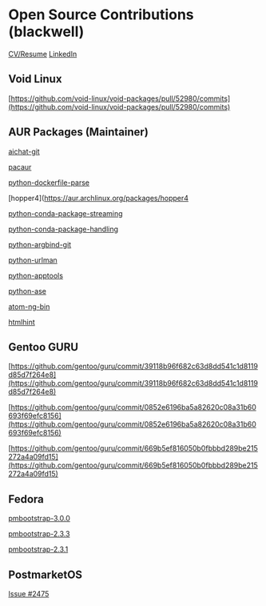 # Open Source Contributions (blackwell)

[CV/Resume](https://blackwellops.github.io/cv24.pdf)
[LinkedIn](https://www.linkedin.com/in/blackwelljason/)
   
## Void Linux

[https://github.com/void-linux/void-packages/pull/52980/commits](https://github.com/void-linux/void-packages/pull/52980/commits)

    
## AUR Packages (Maintainer)
    
[aichat-git](https://aur.archlinux.org/packages/aichat-git)

[pacaur](https://aur.archlinux.org/packages/pacaur)

[python-dockerfile-parse](https://aur.archlinux.org/packages/python-dockerfile-parse)

[hopper4](https://aur.archlinux.org/packages/hopper4

[python-conda-package-streaming](https://aur.archlinux.org/packages/python-conda-package-streaming)

[python-conda-package-handling](https://aur.archlinux.org/packages/python-conda-package-handling)

[python-argbind-git](https://aur.archlinux.org/packages/python-argbind-git)

[python-urlman](https://aur.archlinux.org/packages/python-urlman)

[python-apptools](https://aur.archlinux.org/packages/python-apptools)

[python-ase](https://aur.archlinux.org/packages/python-ase)

[atom-ng-bin](https://aur.archlinux.org/packages/atom-ng-bin)

[htmlhint](https://aur.archlinux.org/packages/htmlhint)


## Gentoo GURU 

[https://github.com/gentoo/guru/commit/39118b96f682c63d8dd541c1d8119d85d7f264e8](https://github.com/gentoo/guru/commit/39118b96f682c63d8dd541c1d8119d85d7f264e8)

[https://github.com/gentoo/guru/commit/0852e6196ba5a82620c08a31b60693f69efc8156](https://github.com/gentoo/guru/commit/0852e6196ba5a82620c08a31b60693f69efc8156)

[https://github.com/gentoo/guru/commit/669b5ef816050b0fbbbd289be215272a4a09fd15](https://github.com/gentoo/guru/commit/669b5ef816050b0fbbbd289be215272a4a09fd15)


## Fedora 

[pmbootstrap-3.0.0][pmbootstrap-3.0.0]

[pmbootstrap-2.3.3][pmbootstrap-2.3.3]

[pmbootstrap-2.3.1][pmbootstrap-2.3.1]


[pmbootstrap-3.0.0]: https://src.fedoraproject.org/rpms/pmbootstrap/c/f0db6caad54290d48a6e3ccf5b0f26c45c7a73ad?branch=rawhide
[pmbootstrap-2.3.1]: https://src.fedoraproject.org/rpms/pmbootstrap/c/613271ac8c52aa5d3ba03ba472b53e26ebe2451b?branch=rawhide
[pmbootstrap-2.3.3]: https://src.fedoraproject.org/rpms/pmbootstrap/c/2571b8550d4ab31b1d4d23e2133ce25e17262d12?branch=rawhide


## PostmarketOS
 
[Issue #2475][issue-2475]

[issue-2475]: https://gitlab.postmarketos.org/postmarketOS/pmbootstrap/-/issues/2475